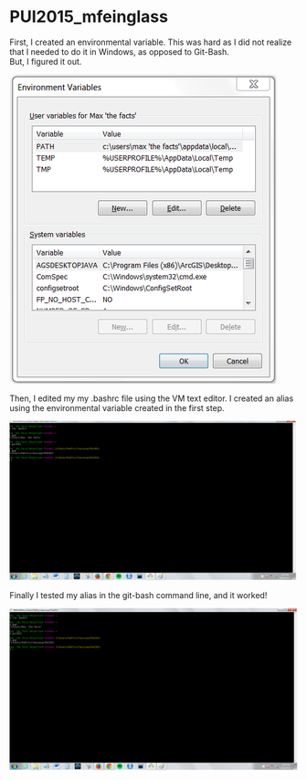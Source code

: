 # PUI2015_mfeinglass

First, I created an environmental variable.  This was hard as I did not realize that I needed to do it in Windows, as opposed to Git-Bash.  
But, I figured it out.

![Alt text](envrtvar.PNG)

Then, I edited my my .bashrc file using the VM text editor.  I created an alias using the environmental variable created
in the first step.

![Alt text](bashrcedit.png)

Finally I tested my alias in the git-bash command line, and it worked!

![Alt text](alais.png)